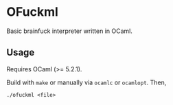 # OFuckml

Basic brainfuck interpreter written in OCaml.

## Usage
Requires OCaml (>= 5.2.1).

Build with `make` or manually via `ocamlc` or `ocamlopt`. Then,

```
./ofuckml <file>
```